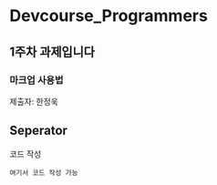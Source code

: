 # Devcourse_Programmers

## 1주차 과제입니다
### 마크업 사용법 

제출자: 한정욱

Seperator
----------  

코드 작성
```
여기서 코드 작성 가능
```
